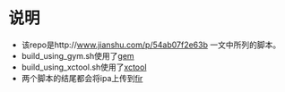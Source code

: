 # 说明

* 该repo是http://www.jianshu.com/p/54ab07f2e63b 一文中所列的脚本。
* build_using_gym.sh使用了[gem](https://github.com/fastlane/fastlane)
* build_using_xctool.sh使用了[xctool](https://github.com/facebook/xctool)
* 两个脚本的结尾都会将ipa上传到[fir](https://github.com/FIRHQ/fir-cli)
